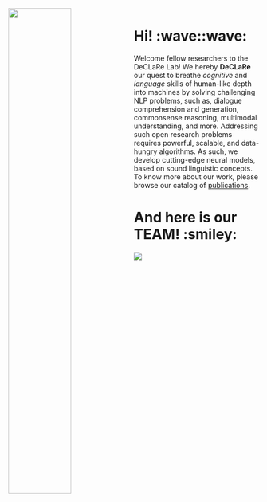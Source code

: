 <img style="float: left;" src="https://declare-lab.net/assets/images/logos/rec-light.png" width="50%" height="50%">

<h1> Hi! :wave::wave: </h1>

Welcome fellow researchers to the DeCLaRe Lab! We hereby **DeCLaRe** our quest to breathe _cognitive_ and _language_ skills of human-like depth into machines by solving challenging NLP problems, such as, dialogue comprehension and generation, commonsense reasoning, multimodal understanding, and more. Addressing such open research problems requires powerful, scalable, and data-hungry algorithms. As such, we develop cutting-edge neural models, based on sound linguistic concepts. To know more about our work, please browse our catalog of [publications](https://declare-lab.net/publications/).

<h1> And here is our TEAM! :smiley: </h1>

<img style="float: center;" src="https://declare-lab.net/assets/images/resources/lab.jpg">
